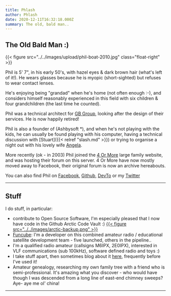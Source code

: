 ```yaml
---
title: Phlash
author: Phlash
date: 2020-12-11T16:32:18.000Z
summary: The old, bald man..
---
```

The Old Bald Man :)
-------------------

{{< figure src="../../images/upload/phil-boat-2010.jpg" class="float-right" >}}

Phil is 5' 7", in his early 50's, with hazel eyes & dark brown hair
(what's left of it!). He wears glasses because he is myopic
(short-sighted) but refuses to wear contact lenses.

He's enjoying being "grandad" when he's home (not often enough :-),
and considers himself reasonably experienced in this field with six
children & four grandchildren (the last time he counted).

Phil was a technical architect for [GB Group](http://www.gbgplc.com),
looking after the design of their services. He is now happily retired!

Phil is also a founder of (Ashbysoft *), and when he's not playing
with the kids, he can usually be found playing with his computer, having
a technical discussion with [Stuart]({{< relref "slash.md" >}}) or trying to
organise a night out with his lovely wife [Angela](#).

More recently (ok - in 2003) Phil joined the
[4 Or More](https://www.4ormore.co.uk) large family website, and was
hosting their forum on this server. 4 Or More have now mostly moved
away to Facebook, their original forum is now an archive hereabouts.

You can also find Phil on
[Facebook](https://www.facebook.com/phil.ashby.77),
[Github](https://github.com/phlash),
[DevTo](https://dev.to/phlash909) or my
[Twitter](https://twitter.com/Phlash909)

<div class="float-clear"/>

------------------------------------------------------------------------

Stuff
-----

I do stuff, in particular:

-   contribute to Open Source Software, I'm especially pleased that I now
    have code in the Github Arctic Code Vault :)
    [{{< figure src="../../images/arctic-backup.png" >}}](https://github.com/phlash)
-   [Funcube](https://funcube.org.uk): I'm a developer on this combined
    amateur radio / educational satellite development team - five launched,
    others in the pipeline..
-   I'm a qualified radio amateur (callsigns M6IPX, 2E0IPX), interested
    in VLF communications (sub 100kHz), software defined radio and toys
    :)
-   I take stuff apart, then sometimes blog about it [here](/posts/),
    frequently before I've used it!
-   Amateur genealogy, researching my own family tree with a friend who
    is semi-professional. It's amazing what you discover - who would
    have though I was descended from a long line of east-end chimney
    sweeps? Aye- aye me ol' china!

------------------------------------------------------------------------
